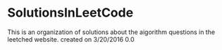 # SolutionsInLeetCode
This is an organization of solutions about the aigorithm questions in the leetched website.
created on 3/20/2016
0.0



